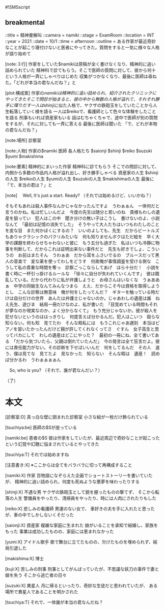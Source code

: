 #!SMSscript

## breakmental

::title = 精神曼解叫
::camera = namiki
::stage = ExamRoom
::location = INT
::year = 2021
::date = 10/1
::time = afternoon
::outline = ある作家が最近奇妙なことが起こり寝付けないと医者にやってきた。質問をすると一気に様々な人格が語り始めて

[note:３行]
作家をしていた$namikiは原稿が全く書けなくなり、精神的に追い詰められていた
精神科で診てもらう。そこで医師の質問に対して、彼から何十という人格が一斉にしゃべりはじめた
収集がつかなくなり、最後に医師は尋ねた。「どれが本当の君なんだね？」と

[plot:構成案]
作家の$namikiは精神的に追い詰められ、紹介されたクリニックにやってきた
そこで問診が始まると、彼の中から無数の人格が溢れて、それぞれ勝手に喋りだす
一人は$shinjiに似た人格で、ヤクザの鉄砲玉をしていたことから人生転落していく様を語る
一人は$reikoで、看護師として色々な体験をしたことを語る
刑事もいれば資産家もいる
話はむちゃくちゃで、途中で医師が別の質問をするが、それに対しても一斉に答える
最後に医師は聞いた
「で、どれが本物の君なんだね？」

[note:場所]
診察室

[note:人物]
作家の$namiki
医師
各人格たち
$saionji
$shinji
$reiko
$suzuki
$yumi
$makishima

[note:要素]
精神的にまいった作家
精神科に診てもらう
そこでの問診に対して、内側から多数の作品内人格が溢れ出し、好き勝手しゃべる
資産家の人生
$shinjiの人生
$reikoの人生
$yumiの人生
$suzukiの人生
$makishimaの人生
最後に「で、本当の君は？」と

[note]
　Well, It's just a start. Ready?
（それでは始めるけど、いいかね？）


そもそもあれは殺人事件なんかじゃなかったんですよ　うわぁぁん　一体何だと言うのかね。私は忙しいんだよ　今度の先生は随分と若いのね　貴様もわしの遺産を狙ってい　犯人はこの中　聞き分けの無い子はこうし　書けないのよ、小説なんて　「最初は記憶の消失でした」　そうやって大人たちはいつもわたしのことを変な目　また何かぼくにするの？　いいのよしても、先生　だからビートルズもありゃクラシックのパクリみたいな　何も知りませんボクはただ絵を　早く大学の課題を終わらせちゃわないと彼に　もう五分も過ぎた　私はいつも冷静に物事を判断して、だからこれは証明出来ない事件だと　先生も好きでしょ、こういうの　お前はまたそん　うわぁあ　だから耳をふさいでるの　ブルースだって黒人の音楽で　変な薬を使ってわしをどうす　何故俺が事情調査を受ける側な　こうして私の貴重な時間を奪っ　診察ごっこならしてあげ　ほら十分だ！　小説を書く時に一杯引っ掛けるルールな　「徐々に自分が失われていくんです」　彼は錯乱している。だから代わりに私が弁護しようと　お母さんはいなくな　うぁああぁ　中学の同級生なんてみんなつまら　ええ、だからこそ今は資格を取得しようとし　こんな診察は無意味　俺が何をしたってんだ？　ギターを触っている時だけは自分だけの世界　あんたは弁護士じゃないのか。じゃあわしの遺産は誰　ねえ先生、遊びま　結局一冊だけなのよ、私が書いた　「目覚めている時間もそれが夢なのか現実なのか、よく分からなくて」　もう充分じゃないか。彼が殺人を犯せないというのははっきりし　何度言えば分かるんだ。犯人はこいつ　殴らな　知らない。何も知　見てたわ　そんな暇私には　もうこれじゃあ遅刻　本当はピアノを習いたかったんだけど親が許してくれなくってさ　ぐすん　女子高生と思ってバカにして　わしの遺産はどこにやった？　最初の一冊にね、全て書いてある　「だから気づいたら、父親は倒れていたんだ」　今の発言は全て狂言だよ。彼には責任能力がない。その診断を下せばいいんだ　何をしてるんだ　その人　違う、僕は見てな　見てたよ　見なかった　知らない　そんな暇は　遺産！　読めば分かるわ　うわぁぁぁぁん


　So, who is you?
（それで、誰が君なんだい？）

（了）


# 本文

[診察室:D]
真っ白な壁に囲まれた診察室
小さな絵が一枚だけ飾られている

[tsuchiya:be]
医師の$Sが座っている

[namiki:be]
患者の$S
彼は作家をしていたが、最近周辺で奇妙なことが起こったという幻覚や幻聴に悩まされているとやってきた

[tsuchiya:T]
それでは始めますね

[注意書き:X]
※ここからは全てをバラバラに切って再構成すること

[namiki:X]
作家
百物語になぞらえた企画でショートストーリーを書いていたが、
精神的に追い詰められ、何度も死ぬような悪夢を味わったりする

[shinji:X]
不遇な男
ヤクザの鉄砲玉として銃を握ったものの撃てず、
そこから転落の人生
警備員をやったり、清掃員をやったり、時には人肉にされたりもした

[reiko:X]
悲しみの看護師
男運のない女で、
車好きの夫を手に入れたと思ったが、車の中でしかしないくそだった

[saionji:X]
資産家
複雑な家庭に生まれた
娘がいることを承知で結婚し、家族をもった
事業は成功したものの、家庭には恵まれなかった

[yumi:X]
アイドル歌手
歌で舞台に立てたものの、欠けたものを埋められず、結局引退した

[makishima:X]
博士

[kuji:X]
苦しみの刑事
刑事としてがんばっていたが、不思議な妖刀の事件で妻と娘を失う
そこから逃亡者の日々

[suzuki:X]
異星人
月に帰るといったり、奇妙な生徒だと思われていたが、
ある場所で異星人であることを明かされた

[tsuchiya:T]
それで、一体誰が本当の君なんだね？
